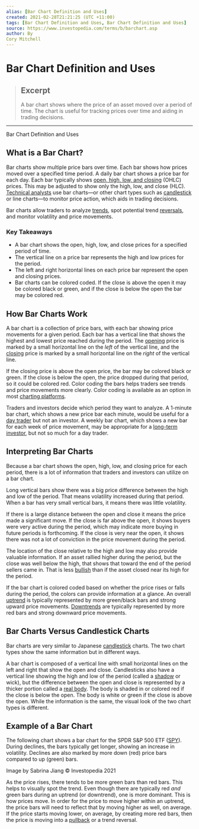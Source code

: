 ```yaml
---
alias: [Bar Chart Definition and Uses]
created: 2021-02-28T21:21:25 (UTC +11:00)
tags: [Bar Chart Definition and Uses, Bar Chart Definition and Uses]
source: https://www.investopedia.com/terms/b/barchart.asp
author: By
Cory Mitchell
---
```


# Bar Chart Definition and Uses

> ## Excerpt
> A bar chart shows where the price of an asset moved over a period of time. The chart is useful for tracking prices over time and aiding in trading decisions.

---

Bar Chart Definition and Uses
## What is a Bar Chart?

Bar charts show multiple price bars over time. Each bar shows how prices moved over a specified time period. A daily bar chart shows a price bar for each day. Each bar typically shows [open, high, low, and closing](https://www.investopedia.com/terms/o/ohlcchart.asp) (OHLC) prices. This may be adjusted to show only the high, low, and close (HLC). [Technical analysts](https://www.investopedia.com/terms/t/technical-analyst.asp) use bar charts—or other chart types such as [candlestick](https://www.investopedia.com/terms/c/candlestick.asp) or line charts—to monitor price action, which aids in trading decisions.

Bar charts allow traders to analyze [trends](https://www.investopedia.com/terms/t/trend.asp), spot potential trend [reversals](https://www.investopedia.com/terms/r/reversal.asp), and monitor volatility and price movements.

### Key Takeaways

-   A bar chart shows the open, high, low, and close prices for a specified period of time.
-   The vertical line on a price bar represents the high and low prices for the period.
-   The left and right horizontal lines on each price bar represent the open and closing prices.
-   Bar charts can be colored coded. If the close is above the open it may be colored black or green, and if the close is below the open the bar may be colored red.

## How Bar Charts Work

A bar chart is a collection of price bars, with each bar showing price movements for a given period. Each bar has a vertical line that shows the highest and lowest price reached during the period. The [opening](https://www.investopedia.com/terms/o/openingprice.asp) price is marked by a small horizontal line on the _left_ of the vertical line, and the [closing](https://www.investopedia.com/terms/c/closingprice.asp) price is marked by a small horizontal line on the _right_ of the vertical line.

If the closing price is above the open price, the bar may be colored black or green. If the close is below the open, the price dropped during that period, so it could be colored red. Color coding the bars helps traders see trends and price movements more clearly. Color coding is available as an option in most [charting platforms](https://www.investopedia.com/articles/active-trading/082115/are-you-trend-trader-or-swing-trader.asp).

Traders and investors decide which period they want to analyze. A 1-minute bar chart, which shows a new price bar each minute, would be useful for a [day trader](https://www.investopedia.com/terms/d/daytrader.asp) but not an investor. A weekly bar chart, which shows a new bar for each week of price movement, may be appropriate for a [long-term investor](https://www.investopedia.com/terms/b/buyandhold.asp), but not so much for a day trader.

## Interpreting Bar Charts

Because a bar chart shows the open, high, low, and closing price for each period, there is a lot of information that traders and investors can utilize on a bar chart.

Long vertical bars show there was a big price difference between the high and low of the period. That means volatility increased during that period. When a bar has very small vertical bars, it means there was little volatility.

If there is a large distance between the open and close it means the price made a significant move. If the close is far above the open, it shows buyers were very active during the period, which may indicate more buying in future periods is forthcoming. If the close is very near the open, it shows there was not a lot of conviction in the price movement during the period.

The location of the close relative to the high and low may also provide valuable information. If an asset rallied higher during the period, but the close was well below the high, that shows that toward the end of the period sellers came in. That is less [bullish](https://www.investopedia.com/terms/b/bull.asp) than if the asset closed near its high for the period.

If the bar chart is colored coded based on whether the price rises or falls during the period, the colors can provide information at a glance. An overall [uptrend](https://www.investopedia.com/terms/u/uptrend.asp) is typically represented by more green/black bars and strong upward price movements. [Downtrends](https://www.investopedia.com/terms/d/downtrend.asp) are typically represented by more red bars and strong downward price movements.

## Bar Charts Versus Candlestick Charts

Bar charts are very similar to Japanese [candlestick](https://www.investopedia.com/trading/candlestick-charting-what-is-it/) charts. The two chart types show the same information but in different ways.

A bar chart is composed of a vertical line with small horizontal lines on the left and right that show the open and close. Candlesticks also have a vertical line showing the high and low of the period (called a [shadow](https://www.investopedia.com/terms/s/shadow.asp) or wick), but the difference between the open and close is represented by a thicker portion called a [real body](https://www.investopedia.com/terms/r/realbody.asp). The body is shaded in or colored red if the close is below the open. The body is white or green if the close is above the open. While the information is the same, the visual look of the two chart types is different.

## Example of a Bar Chart

The following chart shows a bar chart for the SPDR S&P 500 ETF ([SPY](https://www.investopedia.com/markets/quote?tvwidgetsymbol=spy)). During declines, the bars typically get longer, showing an increase in volatility. Declines are also marked by more down (red) price bars compared to up (green) bars.

Image by Sabrina Jiang © Investopedia 2021

As the price rises, there tends to be more green bars than red bars. This helps to visually spot the trend. Even though there are typically red _and_ green bars during an uptrend (or downtrend), one is more dominant. This is how prices move. In order for the price to move higher within an uptrend, the price bars will need to reflect that by moving higher as well, on average. If the price starts moving lower, on average, by creating more red bars, then the price is moving into a [pullback](https://www.investopedia.com/terms/p/pullback.asp) or a trend reversal.

